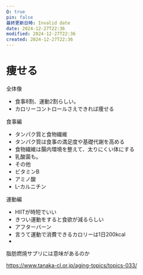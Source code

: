```yaml
---
Q: true
pin: false
最終更新日時: Invalid date
date: 2024-12-27T22:36
modified: 2024-12-27T22:36
created: 2024-12-27T22:36
---
```

# 痩せる

全体像

- 食事8割、運動2割らしい。  
- カロリーコントロールさえできれば痩せる  

食事編

- タンパク質と食物繊維  
- タンパク質は食事の満足度や基礎代謝を高める  
- 食物繊維は腸内環境を整えて、太りにくい体にする  
- 乳酸菌も。  
- その他  
- ビタミンB  
- アミノ酸  
- L-カルニチン  

運動編

- HIITが時短でいい  
- きつい運動をすると食欲が減るらしい  
- アフターバーン  
- 言うて運動で消費できるカロリーは1日200kcal  
-  

脂肪燃焼サプリには意味があるのか

https://www.tanaka-cl.or.jp/aging-topics/topics-033/
